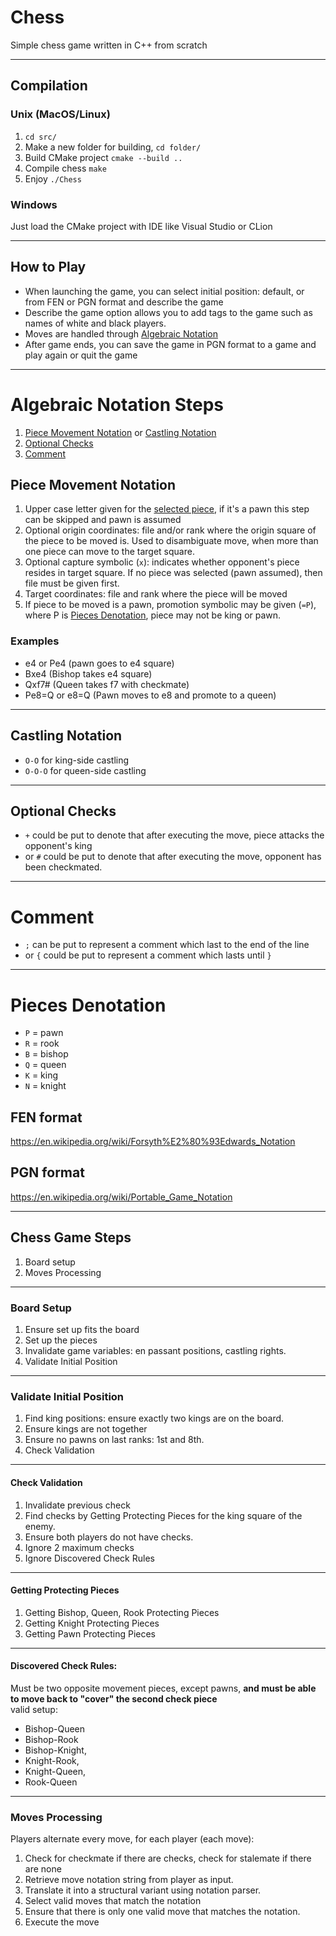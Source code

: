 # Chess
Simple chess game written in C++ from scratch

---
## Compilation

### Unix (MacOS/Linux)
1. `cd src/`
2. Make a new folder for building, `cd folder/`
3. Build CMake project `cmake --build ..`
4. Compile chess `make`
5. Enjoy `./Chess`

### Windows
Just load the CMake project with IDE like Visual Studio or CLion

---
## How to Play
- When launching the game, you can select initial position: default, or from FEN or PGN format and describe the game
- Describe the game option allows you to add tags to the game such as names of white and black players.
- Moves are handled through [Algebraic Notation](#algebraic-notation-steps)
- After game ends, you can save the game in PGN format to a game and play again or quit the game

---
# Algebraic Notation Steps
1. [Piece Movement Notation](#piece-movement-notation) or [Castling Notation](#castling-notation)
2. [Optional Checks](#optional-checks)
3. [Comment](#comment)

## Piece Movement Notation
1. Upper case letter given for the [selected piece](#pieces-denotation), if it's a pawn this step can be skipped and pawn is assumed
2. Optional origin coordinates: file and/or rank where the origin square of the piece to be moved is. Used to disambiguate move, when more than one piece can move to the target square.
3. Optional capture symbolic (`x`): indicates whether opponent's piece resides in target square. If no piece was selected (pawn assumed), then file must be given first.
4. Target coordinates: file and rank where the piece will be moved
5. If piece to be moved is a pawn, promotion symbolic may be given (`=P`), where P is [Pieces Denotation](#pieces-denotation), piece may not be king or pawn.

### Examples
- e4 or Pe4 (pawn goes to e4 square)
- Bxe4 (Bishop takes e4 square)
- Qxf7# (Queen takes f7 with checkmate)
- Pe8=Q or e8=Q (Pawn moves to e8 and promote to a queen)

---
## Castling Notation
- `O-O` for king-side castling
- `O-O-O` for queen-side castling

---
## Optional Checks
- `+` could be put to denote that after executing the move, piece attacks the opponent's king
- or `#` could be put to denote that after executing the move, opponent has been checkmated.

---
# Comment
- `;` can be put to represent a comment which last to the end of the line
- or `{` could be put to represent a comment which lasts until `}`

---
# Pieces Denotation
- `P` = pawn
- `R` = rook
- `B` = bishop
- `Q` = queen
- `K` = king
- `N` = knight

## FEN format
https://en.wikipedia.org/wiki/Forsyth%E2%80%93Edwards_Notation

## PGN format
https://en.wikipedia.org/wiki/Portable_Game_Notation

---
## Chess Game Steps
1. Board setup
2. Moves Processing

---
### Board Setup
1. Ensure set up fits the board
2. Set up the pieces
3. Invalidate game variables: en passant positions, castling rights.
4. Validate Initial Position

---
### Validate Initial Position

1. Find king positions: ensure exactly two kings are on the board.
2. Ensure kings are not together
3. Ensure no pawns on last ranks: 1st and 8th.
4. Check Validation

---
#### Check Validation
1. Invalidate previous check
2. Find checks by Getting Protecting Pieces for the king square of the enemy.
3. Ensure both players do not have checks.
4. Ignore 2 maximum checks
5. Ignore Discovered Check Rules

---
#### Getting Protecting Pieces
1. Getting Bishop, Queen, Rook Protecting Pieces
2. Getting Knight Protecting Pieces
3. Getting Pawn Protecting Pieces

---
#### Discovered Check Rules:
Must be two opposite movement pieces, except pawns, **and must be able to move back to "cover" the second check piece**  
valid setup:
- Bishop-Queen
- Bishop-Rook
- Bishop-Knight,
- Knight-Rook,
- Knight-Queen,
- Rook-Queen

---
### Moves Processing
Players alternate every move, for each player (each move):
1. Check for checkmate if there are checks, check for stalemate if there are none
2. Retrieve move notation string from player as input.
3. Translate it into a structural variant using notation parser.
4. Select valid moves that match the notation
5. Ensure that there is only one valid move that matches the notation.
6. Execute the move

